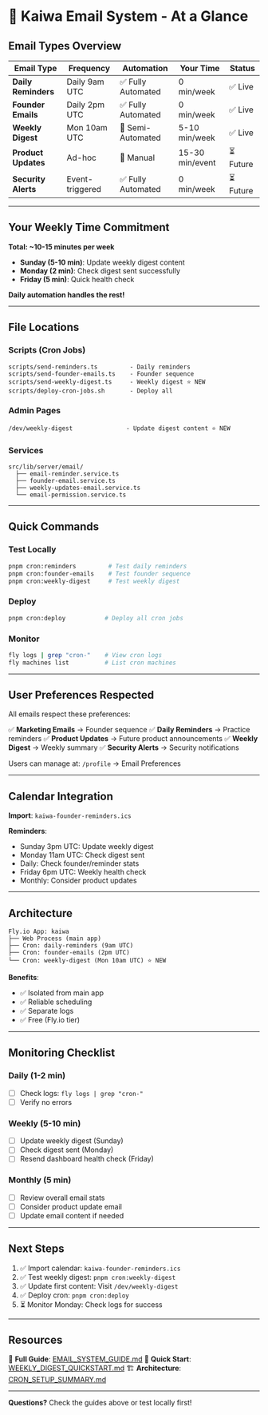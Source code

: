 # 📧 Kaiwa Email System - At a Glance

## Email Types Overview

| Email Type          | Frequency       | Automation         | Your Time       | Status    |
| ------------------- | --------------- | ------------------ | --------------- | --------- |
| **Daily Reminders** | Daily 9am UTC   | ✅ Fully Automated | 0 min/week      | ✅ Live   |
| **Founder Emails**  | Daily 2pm UTC   | ✅ Fully Automated | 0 min/week      | ✅ Live   |
| **Weekly Digest**   | Mon 10am UTC    | 🔄 Semi-Automated  | 5-10 min/week   | ✅ Live   |
| **Product Updates** | Ad-hoc          | 📝 Manual          | 15-30 min/event | ⏳ Future |
| **Security Alerts** | Event-triggered | ✅ Fully Automated | 0 min/week      | ⏳ Future |

---

## Your Weekly Time Commitment

**Total: ~10-15 minutes per week**

- **Sunday (5-10 min)**: Update weekly digest content
- **Monday (2 min)**: Check digest sent successfully
- **Friday (5 min)**: Quick health check

**Daily automation handles the rest!**

---

## File Locations

### Scripts (Cron Jobs)

```
scripts/send-reminders.ts         - Daily reminders
scripts/send-founder-emails.ts    - Founder sequence
scripts/send-weekly-digest.ts     - Weekly digest ⭐ NEW
scripts/deploy-cron-jobs.sh       - Deploy all
```

### Admin Pages

```
/dev/weekly-digest               - Update digest content ⭐ NEW
```

### Services

```
src/lib/server/email/
  ├── email-reminder.service.ts
  ├── founder-email.service.ts
  ├── weekly-updates-email.service.ts
  └── email-permission.service.ts
```

---

## Quick Commands

### Test Locally

```bash
pnpm cron:reminders         # Test daily reminders
pnpm cron:founder-emails    # Test founder sequence
pnpm cron:weekly-digest     # Test weekly digest
```

### Deploy

```bash
pnpm cron:deploy           # Deploy all cron jobs
```

### Monitor

```bash
fly logs | grep "cron-"    # View cron logs
fly machines list          # List cron machines
```

---

## User Preferences Respected

All emails respect these preferences:

✅ **Marketing Emails** → Founder sequence
✅ **Daily Reminders** → Practice reminders
✅ **Product Updates** → Future product announcements
✅ **Weekly Digest** → Weekly summary
✅ **Security Alerts** → Security notifications

Users can manage at: `/profile` → Email Preferences

---

## Calendar Integration

**Import**: `kaiwa-founder-reminders.ics`

**Reminders**:

- Sunday 3pm UTC: Update weekly digest
- Monday 11am UTC: Check digest sent
- Daily: Check founder/reminder stats
- Friday 6pm UTC: Weekly health check
- Monthly: Consider product updates

---

## Architecture

```
Fly.io App: kaiwa
├── Web Process (main app)
├── Cron: daily-reminders (9am UTC)
├── Cron: founder-emails (2pm UTC)
└── Cron: weekly-digest (Mon 10am UTC) ⭐ NEW
```

**Benefits**:

- ✅ Isolated from main app
- ✅ Reliable scheduling
- ✅ Separate logs
- ✅ Free (Fly.io tier)

---

## Monitoring Checklist

### Daily (1-2 min)

- [ ] Check logs: `fly logs | grep "cron-"`
- [ ] Verify no errors

### Weekly (5-10 min)

- [ ] Update weekly digest (Sunday)
- [ ] Check digest sent (Monday)
- [ ] Resend dashboard health check (Friday)

### Monthly (5 min)

- [ ] Review overall email stats
- [ ] Consider product update email
- [ ] Update email content if needed

---

## Next Steps

1. ✅ Import calendar: `kaiwa-founder-reminders.ics`
2. ✅ Test weekly digest: `pnpm cron:weekly-digest`
3. ✅ Update first content: Visit `/dev/weekly-digest`
4. ✅ Deploy cron: `pnpm cron:deploy`
5. ⏳ Monitor Monday: Check logs for success

---

## Resources

📖 **Full Guide**: [EMAIL_SYSTEM_GUIDE.md](./EMAIL_SYSTEM_GUIDE.md)
🚀 **Quick Start**: [WEEKLY_DIGEST_QUICKSTART.md](./WEEKLY_DIGEST_QUICKSTART.md)
🏗️ **Architecture**: [CRON_SETUP_SUMMARY.md](./CRON_SETUP_SUMMARY.md)

---

**Questions?** Check the guides above or test locally first!
